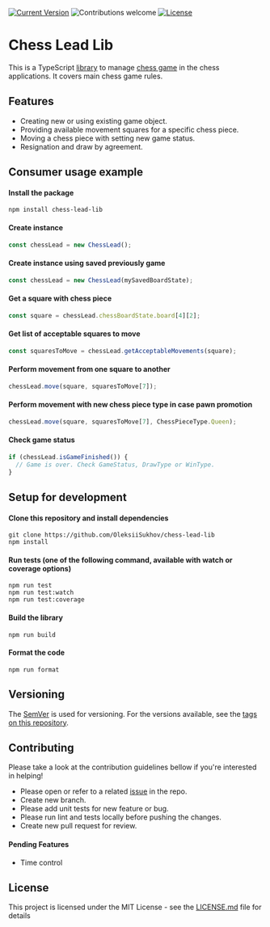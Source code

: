 
[![Current Version](https://img.shields.io/badge/version-1.0.0-yellow.svg)](https://github.com/OleksiiSukhov/chess-lead-lib)
![Contributions welcome](https://img.shields.io/badge/contributions-welcome-green.svg)
[![License](https://img.shields.io/badge/license-MIT-blue.svg)](https://opensource.org/licenses/MIT)

# Chess Lead Lib
This is a TypeScript [library](https://www.npmjs.com/package/chess-lead-lib) to manage [chess game](https://en.wikipedia.org/wiki/Chess) in the chess applications. It covers main chess game rules.

## Features
- Creating new or using existing game object.
- Providing available movement squares for a specific chess piece.
- Moving a chess piece with setting new game status.
- Resignation and draw by agreement.

## Consumer usage example
#### Install the package
```
npm install chess-lead-lib
```

#### Create instance
```typescript
const chessLead = new ChessLead();
```

#### Create instance using saved previously game
```typescript
const chessLead = new ChessLead(mySavedBoardState);
```

#### Get a square with chess piece
```typescript
const square = chessLead.chessBoardState.board[4][2];
```

#### Get list of acceptable squares to move
```typescript
const squaresToMove = chessLead.getAcceptableMovements(square);
```

#### Perform movement from one square to another
```typescript
chessLead.move(square, squaresToMove[7]);
```

#### Perform movement with new chess piece type in case pawn promotion
```typescript
chessLead.move(square, squaresToMove[7], ChessPieceType.Queen);
```

#### Check game status
```typescript
if (chessLead.isGameFinished()) {
  // Game is over. Check GameStatus, DrawType or WinType.
}
```

## Setup for development
#### Clone this repository and install dependencies
```
git clone https://github.com/OleksiiSukhov/chess-lead-lib
npm install
```

#### Run tests (one of the following command, available with watch or coverage options)
```
npm run test
npm run test:watch
npm run test:coverage
```

#### Build the library
```
npm run build
```

#### Format the code
```
npm run format
```

## Versioning
The [SemVer](http://semver.org/) is used for versioning. For the versions available, see the [tags on this repository](https://github.com/OleksiiSukhov/chess-lead-lib/tags).

## Contributing
Please take a look at the contribution guidelines bellow if you're interested in helping!

- Please open or refer to a related [issue](https://github.com/OleksiiSukhov/chess-lead-lib/issues) in the repo.
- Create new branch.
- Please add unit tests for new feature or bug.
- Please run lint and tests locally before pushing the changes.
- Create new pull request for review.

#### Pending Features
- Time control

## License
This project is licensed under the MIT License - see the [LICENSE.md](LICENSE.md) file for details
